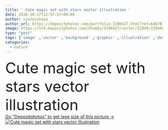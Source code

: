 ```yaml
---
title: ' Cute magic set with stars vector illustration '
date: 2018-10-17T12:57:57+00:00
author: vyazovskaya
author_url: https://depositphotos.com/portfolio-3198427.html?ref=64678756
image: https://st4.depositphotos.com/thumbs/3198427/vector/22049/220490872/api_thumb_450.jpg?forcejpeg=true
type: "post"
tags: ['image' ,'vector' ,'background' ,'graphic' ,'illustration' ,'design' ,'paper' ,'gift' ,'sky' ,'beautiful' ,'celebration' ,'christmas' ,'decoration' ,'decorative' ,'greeting' ,'holiday' ,'present' ,'new' ,'art' ,'celebrate' ,'decor' ,'beauty' ,'nature' ,'texture' ,'retro' ,'vintage' ,'cartoon' ,'children' ,'kids' ,'ornament' ,'fashion' ,'symbol' ,'december' ,'star' ,'year' ,'backdrop' ,'merry' ,'wallpaper' ,'magic' ,'template' ,'textile' ,'geometric' ,'stars' ,'fabric' ,'ornamental' ,'flake' ,'January' ,'lightning' ,'doodle' ,'cosmos space' ]
categories: 
  - nature
---
```

<div aling="center">
            <font size="60"> Cute magic set with stars vector illustration</font>   
</div>
<div>
    <a href='https://st4.depositphotos.com/thumbs/3198427/vector/22049/220490872/api_thumb_450.jpg?forcejpeg=true?ref=64678756' target=_blank > Go "Depositphotos" to get lage size of this picture ->
        <img href='https://st4.depositphotos.com/thumbs/3198427/vector/22049/220490872/api_thumb_450.jpg?forcejpeg=true?ref=64678756' src='https://st4.depositphotos.com/3198427/22049/v/950/depositphotos_220490872-stock-illustration-cute-magic-set-stars-vector.jpg?forcejpeg=true' alt='Cute magic set with stars vector illustration' >
    </a>
</div>
